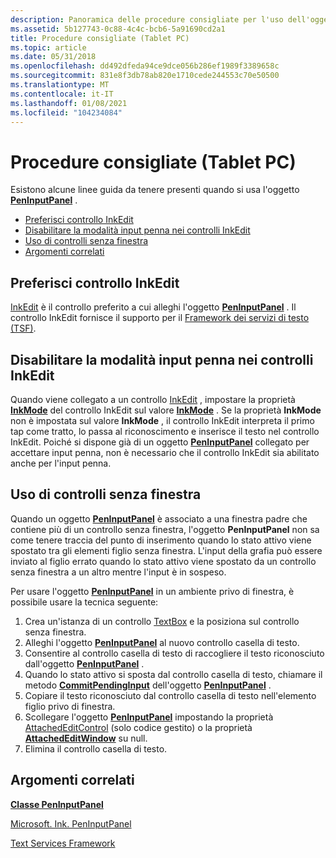 ```yaml
---
description: Panoramica delle procedure consigliate per l'uso dell'oggetto pannello input penna.
ms.assetid: 5b127743-0c88-4c4c-bcb6-5a91690cd2a1
title: Procedure consigliate (Tablet PC)
ms.topic: article
ms.date: 05/31/2018
ms.openlocfilehash: dd492dfeda94ce9dce056b286ef1989f3389658c
ms.sourcegitcommit: 831e8f3db78ab820e1710cede244553c70e50500
ms.translationtype: MT
ms.contentlocale: it-IT
ms.lasthandoff: 01/08/2021
ms.locfileid: "104234084"
---
```

# <a name="best-practices-tablet-pc"></a>Procedure consigliate (Tablet PC)

Esistono alcune linee guida da tenere presenti quando si usa l'oggetto [**PenInputPanel**](peninputpanel-class.md) .

-   [Preferisci controllo InkEdit](#prefer-inkedit-control)
-   [Disabilitare la modalità input penna nei controlli InkEdit](#disable-ink-mode-on-inkedit-controls)
-   [Uso di controlli senza finestra](#using-windowless-controls)
-   [Argomenti correlati](#related-topics)

## <a name="prefer-inkedit-control"></a>Preferisci controllo InkEdit

[InkEdit](inkedit-control-reference.md) è il controllo preferito a cui alleghi l'oggetto [**PenInputPanel**](peninputpanel-class.md) . Il controllo InkEdit fornisce il supporto per il [Framework dei servizi di testo (TSF)](text-services-framework.md).

## <a name="disable-ink-mode-on-inkedit-controls"></a>Disabilitare la modalità input penna nei controlli InkEdit

Quando viene collegato a un controllo [InkEdit](inkedit-control-reference.md) , impostare la proprietà [**InkMode**](/windows/desktop/api/inked/nf-inked-iinkedit-get_inkmode) del controllo InkEdit sul valore [**InkMode**](/windows/desktop/api/inked/ne-inked-inkmode) . Se la proprietà **InkMode** non è impostata sul valore **InkMode** , il controllo InkEdit interpreta il primo tap come tratto, lo passa al riconoscimento e inserisce il testo nel controllo InkEdit. Poiché si dispone già di un oggetto [**PenInputPanel**](peninputpanel-class.md) collegato per accettare input penna, non è necessario che il controllo InkEdit sia abilitato anche per l'input penna.

## <a name="using-windowless-controls"></a>Uso di controlli senza finestra

Quando un oggetto [**PenInputPanel**](peninputpanel-class.md) è associato a una finestra padre che contiene più di un controllo senza finestra, l'oggetto **PenInputPanel** non sa come tenere traccia del punto di inserimento quando lo stato attivo viene spostato tra gli elementi figlio senza finestra. L'input della grafia può essere inviato al figlio errato quando lo stato attivo viene spostato da un controllo senza finestra a un altro mentre l'input è in sospeso.

Per usare l'oggetto [**PenInputPanel**](peninputpanel-class.md) in un ambiente privo di finestra, è possibile usare la tecnica seguente:

1.  Crea un'istanza di un controllo [TextBox](/dotnet/api/system.windows.forms.textbox?view=netcore-3.1) e la posiziona sul controllo senza finestra.
2.  Alleghi l'oggetto [**PenInputPanel**](peninputpanel-class.md) al nuovo controllo casella di testo.
3.  Consentire al controllo casella di testo di raccogliere il testo riconosciuto dall'oggetto [**PenInputPanel**](peninputpanel-class.md) .
4.  Quando lo stato attivo si sposta dal controllo casella di testo, chiamare il metodo [**CommitPendingInput**](/windows/desktop/api/peninputpanel/nf-peninputpanel-ipeninputpanel-commitpendinginput) dell'oggetto [**PenInputPanel**](peninputpanel-class.md) .
5.  Copiare il testo riconosciuto dal controllo casella di testo nell'elemento figlio privo di finestra.
6.  Scollegare l'oggetto [**PenInputPanel**](peninputpanel-class.md) impostando la proprietà [AttachedEditControl](/previous-versions/ms582239(v=vs.100)) (solo codice gestito) o la proprietà [**AttachedEditWindow**](/windows/desktop/api/peninputpanel/nf-peninputpanel-ipeninputpanel-get_attachededitwindow) su null.
7.  Elimina il controllo casella di testo.

## <a name="related-topics"></a>Argomenti correlati

<dl> <dt>

[**Classe PenInputPanel**](peninputpanel-class.md)
</dt> <dt>

[Microsoft. Ink. PenInputPanel](/previous-versions/ms583923(v=vs.100))
</dt> <dt>

[Text Services Framework](../tsf/text-services-framework.md)
</dt> </dl>

 

 
